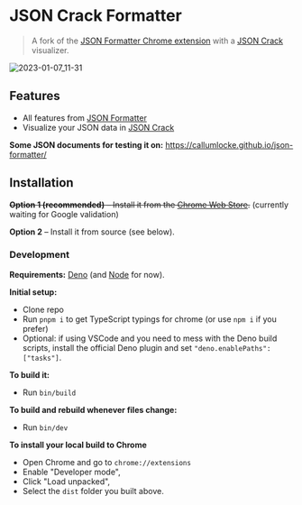 # JSON Crack Formatter

> A fork of the [JSON Formatter Chrome extension](https://github.com/callumlocke/json-formatter) with a [JSON Crack](https://jsoncrack.com/) visualizer.

![2023-01-07_11-31](https://user-images.githubusercontent.com/17952318/211146746-26a73d2a-025e-4199-bda6-b579e4798f47.png)

## Features

- All features from [JSON Formatter](https://github.com/callumlocke/json-formatter)
- Visualize your JSON data in [JSON Crack](https://jsoncrack.com/)

**Some JSON documents for testing it on:**
https://callumlocke.github.io/json-formatter/

## Installation

~~**Option 1 (recommended)** – Install it from the [Chrome Web Store](https://chrome.google.com/webstore/detail/ioanjonjikjnimckmaobngpeheholkko).~~ (currently waiting for Google validation)

**Option 2** – Install it from source (see below).

### Development

**Requirements:** [Deno](https://deno.land/) (and [Node](https://nodejs.org/en/) for now).

**Initial setup:**

- Clone repo
- Run `pnpm i` to get TypeScript typings for chrome (or use `npm i` if you prefer)
- Optional: if using VSCode and you need to mess with the Deno build scripts, install the official Deno plugin and set `"deno.enablePaths": ["tasks"]`.

**To build it:**

- Run `bin/build`

**To build and rebuild whenever files change:**

- Run `bin/dev`

**To install your local build to Chrome**

- Open Chrome and go to `chrome://extensions`
- Enable "Developer mode",
- Click "Load unpacked",
- Select the `dist` folder you built above.
